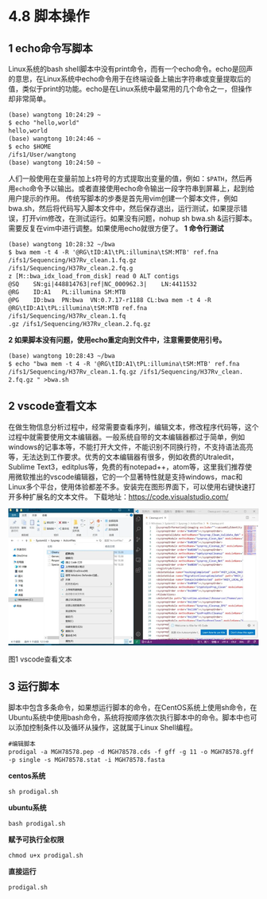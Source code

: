 # 4.8 脚本操作

## 1 echo命令写脚本

Linux系统的bash shell脚本中没有print命令，而有一个echo命令。echo是回声的意思，在Linux系统中echo命令用于在终端设备上输出字符串或变量提取后的值，类似于print的功能。echo是在Linux系统中最常用的几个命令之一，但操作却非常简单。

```
(base) wangtong 10:24:29 ~
$ echo "hello,world"
hello,world
(base) wangtong 10:24:46 ~
$ echo $HOME
/ifs1/User/wangtong
(base) wangtong 10:24:50 ~
```

人们一般使用在变量前加上`$`符号的方式提取出变量的值，例如：`$PATH`，然后再用`echo`命令予以输出。或者直接使用echo命令输出一段字符串到屏幕上，起到给用户提示的作用。
传统写脚本的步奏是首先用vim创建一个脚本文件，例如bwa.sh，然后将代码写入脚本文件中，然后保存退出，运行测试，如果提示错误，打开vim修改，在测试运行。如果没有问题，nohup sh bwa.sh &运行脚本。需要反复在vim中进行调整。如果使用echo就很方便了。
**1 命令行测试**

```
(base) wangtong 10:28:32 ~/bwa
$ bwa mem -t 4 -R '@RG\tID:A1\tPL:illumina\tSM:MTB' ref.fna /ifs1/Sequencing/H37Rv_clean.1.fq.gz /ifs1/Sequencing/H37Rv_clean.2.fq.g
z [M::bwa_idx_load_from_disk] read 0 ALT contigs
@SQ    SN:gi|448814763|ref|NC_000962.3|    LN:4411532
@RG    ID:A1   PL:illumina SM:MTB
@PG    ID:bwa  PN:bwa  VN:0.7.17-r1188 CL:bwa mem -t 4 -R @RG\tID:A1\tPL:illumina\tSM:MTB ref.fna /ifs1/Sequencing/H37Rv_clean.1.fq
.gz /ifs1/Sequencing/H37Rv_clean.2.fq.gz
```

**2 如果脚本没有问题，使用echo重定向到文件中，注意需要使用引号。**

```
(base) wangtong 10:28:43 ~/bwa
$ echo "bwa mem -t 4 -R '@RG\tID:A1\tPL:illumina\tSM:MTB' ref.fna /ifs1/Sequencing/H37Rv_clean.1.fq.gz /ifs1/Sequencing/H37Rv_clean.
2.fq.gz " >bwa.sh
```

## 2 vscode查看文本

在做生物信息分析过程中，经常需要查看序列，编辑文本，修改程序代码等，这个过程中就需要使用文本编辑器。一般系统自带的文本编辑器都过于简单，例如windows的记事本等，不能打开大文件，不能识别不同换行符，不支持语法高亮等，无法达到工作要求。优秀的文本编辑器有很多，例如收费的Utraledit，Sublime Text3，editplus等，免费的有notepad++，atom等，这里我们推荐使用微软推出的vscode编辑器，它的一个显著特性就是支持windows，mac和Linux多个平台，使用体验都差不多。安装完在图形界面下，可以使用右键快速打开多种扩展名的文本文件。
下载地址：https://code.visualstudio.com/

![image-20240224090043832](./linux8.assets/image-20240224090043832.png)

图1 vscode查看文本

## 3 运行脚本 

脚本中包含多条命令，如果想运行脚本的命令，在CentOS系统上使用sh命令，在Ubuntu系统中使用bash命令，系统将按顺序依次执行脚本中的命令。脚本中也可以添加控制条件以及循环从操作，这就属于Linux Shell编程。

```
#编辑脚本
prodigal -a MGH78578.pep -d MGH78578.cds -f gff -g 11 -o MGH78578.gff -p single -s MGH78578.stat -i MGH78578.fasta
```

**centos系统**

```
sh prodigal.sh
```

**ubuntu系统**

```
bash prodigal.sh 
```

**赋予可执行全权限**

```
chmod u+x prodigal.sh
```

**直接运行**

```
prodigal.sh
```

